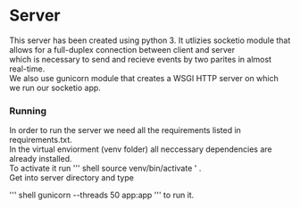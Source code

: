 # Server

This server has been created using python 3. It utlizies socketio module that allows for a full-duplex connection between client and server<br>
which is necessary to send and recieve events by two parites in almost real-time.<br>
We also use gunicorn module that creates a WSGI HTTP server on which we run our socketio app.

### Running

In order to run the server we need all the requirements listed in requirements.txt.<br>
In the virtual enviorment (venv folder) all neccessary dependencies are already installed.<br>
To activate it run
''' shell
source venv/bin/activate
'
.<br>
Get into server directory and type

''' shell
gunicorn --threads 50 app:app
'''
to run it.
